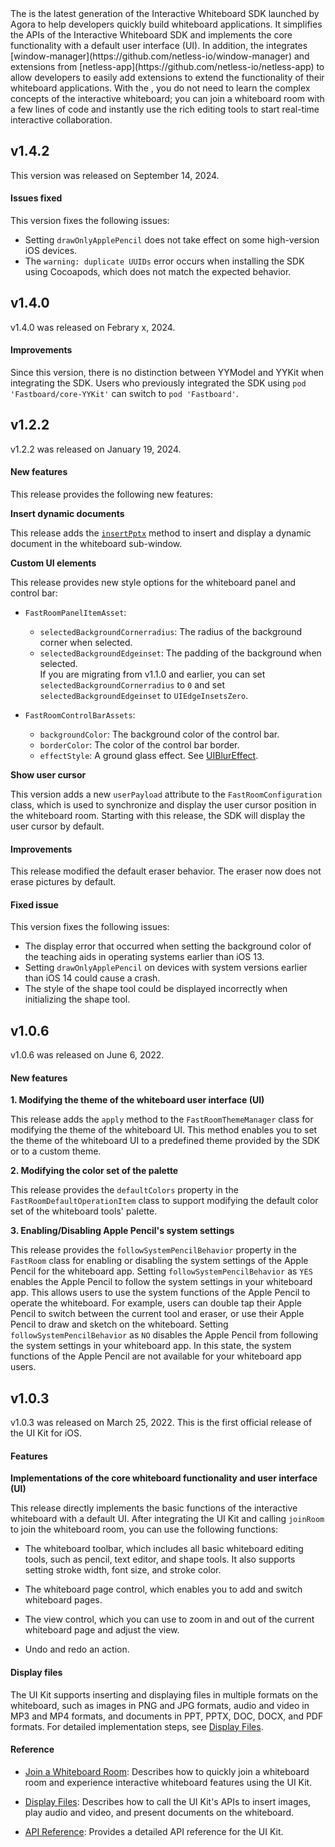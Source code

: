 <PlatformWrapper platform="ios">
The <Vg k="FAST_SDK" /> is the latest generation of the Interactive Whiteboard SDK launched by Agora to help developers quickly build whiteboard applications. It simplifies the APIs of the Interactive Whiteboard SDK and implements the core functionality with a default user interface (UI). In addition, the <Vg k="FAST_SDK" /> integrates [window-manager](https://github.com/netless-io/window-manager) and extensions from [netless-app](https://github.com/netless-io/netless-app) to allow developers to easily add extensions to extend the functionality of their whiteboard applications. With the <Vg k="FAST_SDK" />, you do not need to learn the complex concepts of the interactive whiteboard; you can join a whiteboard room with a few lines of code and instantly use the rich editing tools to start real-time interactive collaboration.

## v1.4.2

This version was released on September 14, 2024.

#### Issues fixed

This version fixes the following issues:

- Setting `drawOnlyApplePencil` does not take effect on some high-version iOS devices.
- The `warning: duplicate UUIDs` error occurs when installing the SDK using Cocoapods, which does not match the expected behavior.

## v1.4.0

v1.4.0 was released on Febrary x, 2024.

#### Improvements

Since this version, there is no distinction between YYModel and YYKit when integrating the SDK. Users who previously integrated the SDK using `pod 'Fastboard/core-YYKit'` can switch to `pod 'Fastboard'`.

## v1.2.2

v1.2.2 was released on January 19, 2024.

#### New features

This release provides the following new features:

**Insert dynamic documents**

This release adds the  [`insertPptx`](https://docs.agora.io/en/interactive-whiteboard/reference/uikit-sdk#insertpptx) method to insert and display a dynamic document in the whiteboard sub-window.

**Custom UI elements**

This release provides new style options for the whiteboard panel and control bar:

- `FastRoomPanelItemAsset`:
  - `selectedBackgroundCornerradius`: The radius of the background corner when selected.
  - `selectedBackgroundEdgeinset`: The padding of the background when selected.
	<div class="alert info">If you are migrating from v1.1.0 and earlier, you can set <code>selectedBackgroundCornerradius</code> to <code>0</code> and set <code>selectedBackgroundEdgeinset</code> to <code>UIEdgeInsetsZero</code>.</div>

- `FastRoomControlBarAssets`:

  - `backgroundColor`: The background color of the control bar.
  - `borderColor`: The color of the control bar border.
  - `effectStyle`: A ground glass effect. See [UIBlurEffect](https://developer.apple.com/documentation/uikit/uiblureffect).

**Show user cursor**

This version adds a new `userPayload` attribute to the `FastRoomConfiguration` class, which is used to synchronize and display the user cursor position in the whiteboard room. Starting with this release, the SDK will display the user cursor by default.

#### Improvements

This release modified the default eraser behavior. The eraser now does not erase pictures by default.

#### Fixed issue

This version fixes the following issues:

- The display error that occurred when setting the background color of the teaching aids in operating systems earlier than iOS 13.
- Setting `drawOnlyApplePencil` on devices with system versions earlier than iOS 14 could cause a crash.
- The style of the shape tool could be displayed incorrectly when initializing the shape tool.

## v1.0.6

v1.0.6 was released on June 6, 2022.

#### New features
**1. Modifying the theme of the whiteboard user interface (UI)**

This release adds the `apply` method to the `FastRoomThemeManager` class for modifying the theme of the whiteboard UI. This method enables you to set the theme of the whiteboard UI to a predefined theme provided by the SDK or to a custom theme.

**2. Modifying the color set of the palette**

This release provides the `defaultColors` property in the `FastRoomDefaultOperationItem` class to support modifying the default color set of the whiteboard tools' palette.

**3. Enabling/Disabling Apple Pencil's system settings**

This release provides the `followSystemPencilBehavior` property in the `FastRoom` class for enabling or disabling the system settings of the Apple Pencil for the whiteboard app. Setting `followSystemPencilBehavior` as `YES` enables the Apple Pencil to follow the system settings in your whiteboard app. This allows users to use the system functions of the Apple Pencil to operate the whiteboard. For example, users can double tap their Apple Pencil to switch between the current tool and eraser, or use their Apple Pencil to draw and sketch on the whiteboard. Setting `followSystemPencilBehavior` as `NO` disables the Apple Pencil from following the system settings in your whiteboard app. In this state, the system functions of the Apple Pencil are not available for your whiteboard app users.

## v1.0.3

v1.0.3 was released on March 25, 2022. This is the first official release of the UI Kit for iOS.

#### Features

**Implementations of the core whiteboard functionality and user interface (UI)**

This release directly implements the basic functions of the interactive whiteboard with a default UI. After integrating the UI Kit and calling `joinRoom` to join the whiteboard room, you can use the following functions:

- The whiteboard toolbar, which includes all basic whiteboard editing tools, such as pencil, text editor, and shape tools. It also supports setting stroke width, font size, and stroke color.

- The whiteboard page control, which enables you to add and switch whiteboard pages.

- The view control, which you can use to zoom in and out of the current whiteboard page and adjust the view.

- Undo and redo an action.

#### Display files

The UI Kit supports inserting and displaying files in multiple formats on the whiteboard, such as images in PNG and JPG formats, audio and video in MP3 and MP4 formats, and documents in PPT, PPTX, DOC, DOCX, and PDF formats. For detailed implementation steps, see [Display Files](/interactive-whiteboard/develop/scenes/display-files-fast).

#### Reference

- [Join a Whiteboard Room](/interactive-whiteboard/get-started/get-started-sdk): Describes how to quickly join a whiteboard room and experience interactive whiteboard features using the UI Kit.

- [Display Files](/interactive-whiteboard/develop/scenes/display-files-fast): Describes how to call the UI Kit's APIs to insert images, play audio and video, and present documents on the whiteboard.

- [API Reference](/interactive-whiteboard/reference/uikit-sdk): Provides a detailed API reference for the UI Kit.
</PlatformWrapper>